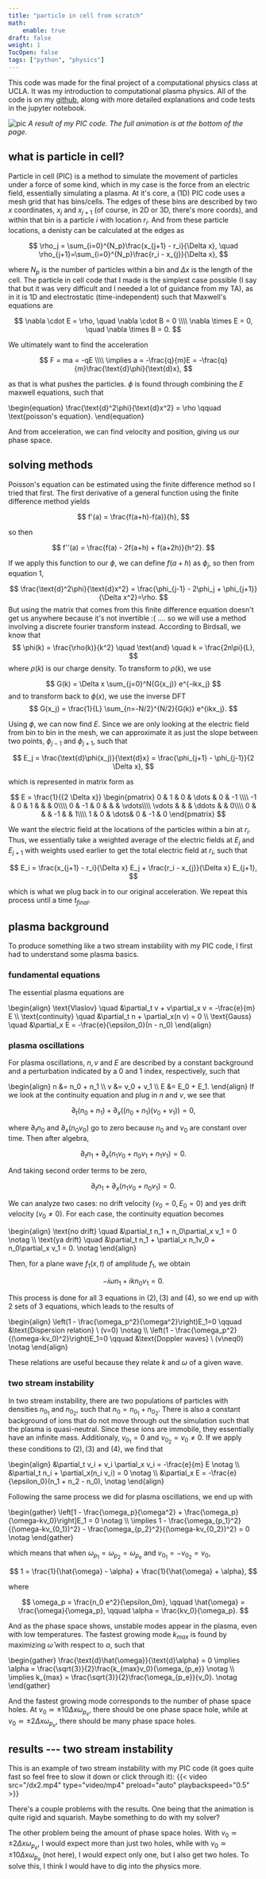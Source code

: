 ```yaml
---
title: "particle in cell from scratch"
math:
    enable: true
draft: false
weight: 1
TocOpen: false
tags: ["python", "physics"]
---
```


This code was made for the final project of a computational physics class at
UCLA. It was my introduction to computational plasma physics. <!--more-->
All of the code is on my 
[github](https://github.com/kianorr/PIC_from_scratch), along with more detailed
explanations and code tests in the jupyter notebook.

![pic](/pic_two_stream.png#center)
*A result of my PIC code. The full animation is at the bottom of the page.*

## what is particle in cell?
Particle in cell (PIC) is a method to simulate the movement of particles under a force of some kind, 
which in my case is the force from an electric field, essentially simulating a plasma. At it's core, a (1D) PIC code uses a mesh grid that has bins/cells. 
The edges of these bins are described by two $x$ coordinates, $x_j$ and $x_{j+1}$ (of course, in 2D or 3D, there's more coords), and within that bin is a particle $i$ with location $r_i$. 
And from these particle locations, a denisty can be calculated at the edges as 

$$
\rho_j = \sum_{i=0}^{N_p}\frac{x_{j+1} - r_i}{\Delta x}, \quad \rho_{j+1}=\sum_{i=0}^{N_p}\frac{r_i - x_{j}}{\Delta x},
$$

where $N_p$ is the number of particles within a bin and $\Delta x$ is the length of the cell. The particle in cell code that I made is the simplest case possible (I say that but it was very difficult and I needed a lot of guidance from my TA), as in it is 1D and electrostatic (time-independent) such that Maxwell's equations are

$$
\nabla \cdot E = \rho, \quad \nabla \cdot B = 0 
\\\\
\nabla \times E = 0, \quad \nabla \times B = 0.
$$

We ultimately want to find the acceleration

$$
F = ma = -qE
\\\\
\implies a = -\frac{q}{m}E = -\frac{q}{m}\frac{\text{d}\phi}{\text{d}x},
$$

as that is what pushes the particles. $\phi$ is found through combining the $E$
maxwell equations, such that

\begin{equation}
\frac{\text{d}^2\phi}{\text{d}x^2} = \rho \qquad \text{poisson's equation}.
\end{equation}

And from acceleration, we can find velocity and position, giving us 
our phase space.

## solving methods
Poisson's equation can be estimated using the finite difference method so I
tried that first. The first derivative of a general function using the finite
difference method yields

$$
f'(a) = \frac{f(a+h)-f(a)}{h},
$$

so then

$$
f''(a) = \frac{f(a) - 2f(a+h) + f(a+2h)}{h^2}.
$$

If we apply this function to our $\phi$, we can define $f(a+h)$ as $\phi_j$, so then from equation $1$,

$$
\frac{\text{d}^2\phi}{\text{d}x^2} = \frac{\phi_{j-1} - 2\phi_j + \phi_{j+1}}{\Delta x^2}=\rho.
$$
But using the matrix that comes from this finite difference equation doesn't
get us anywhere because it's not invertible :( .... so we will use a 
method involving a discrete fourier transform instead. According to 
Birdsall, we know that
$$
\phi(k) = \frac{\rho(k)}{k^2} \quad \text{and} \quad k = \frac{2n\pi}{L},
$$
where $\rho(k)$ is our charge density. To transform to $\rho(k)$, we use

$$
G(k) = \Delta x \sum_{j=0}^N{G(x_j)} e^{-ikx_j}
$$
and to transform back to $\phi(x)$, we use the inverse DFT
$$
G(x_j) = \frac{1}{L} \sum_{n=-N/2}^{N/2}{G(k)} e^{ikx_j}.
$$

Using $\phi$, we can now find $E$. Since we are only looking at the electric field from bin to bin in the mesh, we can approximate it as just the slope between two points, $\phi_{j-1}$ and $\phi_{j+1}$, such that

$$
E_j = \frac{\text{d}\phi(x_j)}{\text{d}x} = \frac{\phi_{j+1} - \phi_{j-1}}{2 \Delta x},
$$

which is represented in matrix form as

$$
E = \frac{1}{{2 \Delta x}}
\begin{pmatrix}
0 & 1 & 0 & \dots & 0 & -1 \\\\
-1 & 0 & 1 &  & & 0\\\\
0 & -1 & 0 &  &  &  \vdots\\\\
\vdots  &   & &  \ddots & & 0\\\\
0 &  & & -1 &  & 1\\\\
1 & 0 & \dots& 0 & -1 & 0
\end{pmatrix}
$$

We want the electric field at the locations of the particles within a 
bin at $r_i$. Thus, we essentially take a weighted average of the 
electric fields at $E_j$ and $E_{j+1}$ with weights used earlier to get
the total electric field at $r_i$, such that

$$
E_i = \frac{x_{j+1} - r_i}{\Delta x} E_j + \frac{r_i - x_{j}}{\Delta x} E_{j+1},
$$

which is what we plug back in to our original acceleration. 
We repeat this process until a time $t_{final}$.

## plasma background
To produce something like a two stream instability with my PIC code, I first had to 
understand some plasma basics. 

### fundamental equations
The essential plasma equations are

\begin{align} 
    \text{Vlaslov} \quad &\partial_t v + v\partial_x v = -\frac{e}{m} E
    \\\\
    \text{continuity} \quad &\partial_t n + \partial_x(n v) = 0
    \\\\
    \text{Gauss} \quad &\partial_x E = -\frac{e}{\epsilon_0}(n - n_0)
\end{align}

### plasma oscillations
For plasma oscillations, $n, v$ and $E$ are described by a constant background and a perturbation indicated by a $0$ and $1$ index, respectively, such that

\begin{align}
n &= n_0 + n_1
\\\\
v &= v_0 + v_1
\\\\
E &= E_0 + E_1.
\end{align}
If we look at the continuity equation and plug in $n$ and $v$, we see that

$$
\partial_t (n_0 + n_1) + \partial_x((n_0 + n_1)(v_0 + v_1)) = 0,
$$

where $\partial_t n_0$ and $\partial_x(n_0v_0)$ go to zero because $n_0$ and $v_0$ are constant over time. Then after algebra,

$$
\partial_t n_1 + \partial_x(n_1v_0 + n_0v_1 + n_1v_1) = 0.
$$

And taking second order terms to be zero,

$$
\partial_t n_1 + \partial_x(n_1v_0 + n_0v_1) = 0.
$$

We can analyze two cases: no drift velocity ($v_0 = 0, E_0 = 0$) and yes drift velocity ($v_0 \neq 0$). For each case, the continuity equation becomes

\begin{align}
\text{no drift} \quad &\partial_t n_1 + n_0\partial_x v_1 = 0 \notag
\\\\
\text{ya drift} \quad &\partial_t n_1 + \partial_x n_1v_0 + n_0\partial_x v_1 = 0. \notag
\end{align}

Then, for a plane wave $f_1(x, t)$ of amplitude $f_1$, we obtain

$$
-i \omega n_1 + i k n_0 v_1 = 0.
$$

This process is done for all 3 equations in $(2), (3)$ and $(4)$, 
so we end up with 2 sets of 3 equations, which leads to the results of

\begin{align}
\left(1 - \frac{\omega_p^2}{\omega^2}\right)E_1=0 \qquad &\text{Dispersion relation} \ (v=0) \notag
\\\\
\left(1 - \frac{\omega_p^2}{(\omega-kv_0)^2}\right)E_1=0 \qquad &\text{Doppler waves} \ (v\neq0) \notag
\end{align}

These relations are useful because they relate $k$ and $\omega$ of a given wave.

### two stream instability
In two stream instability, there are two populations of particles with 
densities $n_{0_1}$ and $n_{0_2}$, such that $n_0 = n_{0_1} + n_{0_2}$. 
There is also a constant background of ions that do not move through out 
the simulation such that the plasma is quasi-neutral. 
Since these ions are immobile, they essentially have an infinite mass. 
Additionaly, $v_{0_1} = 0$ and $v_{0_2} = v_0 \neq 0$. 
If we apply these conditions to $(2), (3)$ and $(4)$, we find that

\begin{align} 
    &\partial_t v_i + v_i \partial_x v_i = -\frac{e}{m} E \notag
    \\\\
    &\partial_t n_i + \partial_x(n_i v_i) = 0 \notag
    \\\\
    &\partial_x E = -\frac{e}{\epsilon_0}(n_1 + n_2 - n_0), \notag
\end{align}

Following the same process we did for plasma oscillations, we end up with

\begin{gather}
\left[1 - \frac{\omega_p}{\omega^2} + \frac{\omega_p}{\omega-kv_0}\right]E_1 = 0 \notag
\\\\
\implies 1 - \frac{\omega_{p_1}^2}{(\omega-kv_{0_1})^2} - \frac{\omega_{p_2}^2}{(\omega-kv_{0_2})^2} = 0 \notag
\end{gather}

which means that when $\omega_{p_1}=\omega_{p_2}=\omega_{p_e}$ and 
$v_{0_1}=-v_{0_2}=v_0$,

$$
1 = \frac{1}{\hat{\omega} - \alpha} + \frac{1}{\hat{\omega} + \alpha},
$$

where

$$
\omega_p = \frac{n_0 e^2}{\epsilon_0m}, \qquad \hat{\omega} = \frac{\omega}{\omega_p}, \qquad \alpha = \frac{kv_0}{\omega_p}.
$$

And as the phase space shows, unstable modes appear in the plasma, 
even with low temperatures. The fastest growing mode $k_{max}$ is found by 
maximizing $\hat{\omega}$ with respect to $\alpha$, such that

\begin{gather}
\frac{\text{d}\hat{\omega}}{\text{d}\alpha} = 0
\implies \alpha = \frac{\sqrt{3}}{2}\frac{k_{max}v_0}{\omega_{p_e}} \notag
\\\\
\implies k_{max} = \frac{\sqrt{3}}{2}\frac{\omega_{p_e}}{v_0}. \notag
\end{gather}

And the fastest growing mode corresponds to the number of phase space holes.
At $v_0\simeq \pm 10 \Delta x \omega_{p_e}$, there should be one phase 
space hole, while at $v_0\simeq \pm 2\Delta x \omega_{p_e}$, there 
should be many phase space holes.

## results --- two stream instability
This is an example of two stream instability with my PIC code (it goes quite
fast so feel free to slow it down or click through it):
{{< video src="/dx2.mp4" type="video/mp4" preload="auto" playbackspeed="0.5" >}}

There's a couple problems with the results. One being that the animation is 
quite rigid and squarish. Maybe something to do with my solver?

The other problem being the amount of phase space holes.
With $v_0\simeq \pm 2 \Delta x \omega_{p_e}$, I would expect more than just
two holes, while with $v_0\simeq \pm 10 \Delta x \omega_{p_e}$ (not here), I would expect
only one, but I also get two holes. To solve this, I think I would have to
dig into the physics more.
